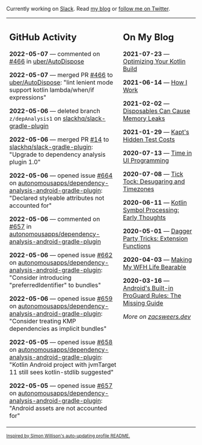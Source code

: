 Currently working on [Slack](https://slack.com/). Read [my blog](https://zacsweers.dev/) or [follow me on Twitter](https://twitter.com/ZacSweers).

<table><tr><td valign="top" width="60%">

## GitHub Activity
<!-- githubActivity starts -->
**2022-05-07** — commented on [#466](https://github.com/uber/AutoDispose/pull/466#issuecomment-1120273628) in [uber/AutoDispose](https://github.com/uber/AutoDispose)

**2022-05-07** — merged PR [#466](https://github.com/uber/AutoDispose/pull/466) to [uber/AutoDispose](https://github.com/uber/AutoDispose): "lint lenient mode support kotlin lambda/when/if expressions"

**2022-05-06** — deleted branch `z/depAnalysis1` on [slackhq/slack-gradle-plugin](https://github.com/slackhq/slack-gradle-plugin)

**2022-05-06** — merged PR [#14](https://github.com/slackhq/slack-gradle-plugin/pull/14) to [slackhq/slack-gradle-plugin](https://github.com/slackhq/slack-gradle-plugin): "Upgrade to dependency analysis plugin 1.0"

**2022-05-06** — opened issue [#664](https://github.com/autonomousapps/dependency-analysis-android-gradle-plugin/issues/664) on [autonomousapps/dependency-analysis-android-gradle-plugin](https://github.com/autonomousapps/dependency-analysis-android-gradle-plugin): "Declared styleable attributes not accounted for"

**2022-05-06** — commented on [#657](https://github.com/autonomousapps/dependency-analysis-android-gradle-plugin/issues/657#issuecomment-1120016797) in [autonomousapps/dependency-analysis-android-gradle-plugin](https://github.com/autonomousapps/dependency-analysis-android-gradle-plugin)

**2022-05-06** — opened issue [#662](https://github.com/autonomousapps/dependency-analysis-android-gradle-plugin/issues/662) on [autonomousapps/dependency-analysis-android-gradle-plugin](https://github.com/autonomousapps/dependency-analysis-android-gradle-plugin): "Consider introducing "preferredIdentifier" to bundles"

**2022-05-06** — opened issue [#659](https://github.com/autonomousapps/dependency-analysis-android-gradle-plugin/issues/659) on [autonomousapps/dependency-analysis-android-gradle-plugin](https://github.com/autonomousapps/dependency-analysis-android-gradle-plugin): "Consider treating KMP dependencies as implicit bundles"

**2022-05-05** — opened issue [#658](https://github.com/autonomousapps/dependency-analysis-android-gradle-plugin/issues/658) on [autonomousapps/dependency-analysis-android-gradle-plugin](https://github.com/autonomousapps/dependency-analysis-android-gradle-plugin): "Kotlin Android project with jvmTarget 11 still sees kotlin-stdlib suggested"

**2022-05-05** — opened issue [#657](https://github.com/autonomousapps/dependency-analysis-android-gradle-plugin/issues/657) on [autonomousapps/dependency-analysis-android-gradle-plugin](https://github.com/autonomousapps/dependency-analysis-android-gradle-plugin): "Android assets are not accounted for"
<!-- githubActivity ends -->
</td><td valign="top" width="40%">

## On My Blog
<!-- blog starts -->
**2021-07-23** — [Optimizing Your Kotlin Build](https://www.zacsweers.dev/optimizing-your-kotlin-build/)

**2021-06-14** — [How I Work](https://www.zacsweers.dev/how-i-work/)

**2021-02-02** — [Disposables Can Cause Memory Leaks](https://www.zacsweers.dev/disposables-can-cause-memory-leaks/)

**2021-01-29** — [Kapt's Hidden Test Costs](https://www.zacsweers.dev/kapts-hidden-test-costs/)

**2020-07-13** — [Time in UI Programming](https://www.zacsweers.dev/time-in-ui/)

**2020-07-08** — [Tick Tock: Desugaring and Timezones](https://www.zacsweers.dev/ticktock-desugaring-timezones/)

**2020-06-11** — [Kotlin Symbol Processing: Early Thoughts](https://www.zacsweers.dev/kotlin-symbol-processor-early-thoughts/)

**2020-05-01** — [Dagger Party Tricks: Extension Functions](https://www.zacsweers.dev/dagger-party-tricks-extension-functions/)

**2020-04-03** — [Making My WFH Life Bearable](https://www.zacsweers.dev/making-wfh-life-bearable/)

**2020-03-16** — [Android's Built-in ProGuard Rules: The Missing Guide](https://www.zacsweers.dev/android-proguard-rules/)
<!-- blog ends -->
_More on [zacsweers.dev](https://zacsweers.dev/)_
</td></tr></table>

<sub><a href="https://simonwillison.net/2020/Jul/10/self-updating-profile-readme/">Inspired by Simon Willison's auto-updating profile README.</a></sub>